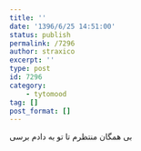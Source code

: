```yaml
---
title: ''
date: '1396/6/25 14:51:00'
status: publish
permalink: /7296
author: straxico
excerpt: ''
type: post
id: 7296
category:
    - tytomood
tag: []
post_format: []
---
```

بی همگان منتظرم تا تو به دادم برسی